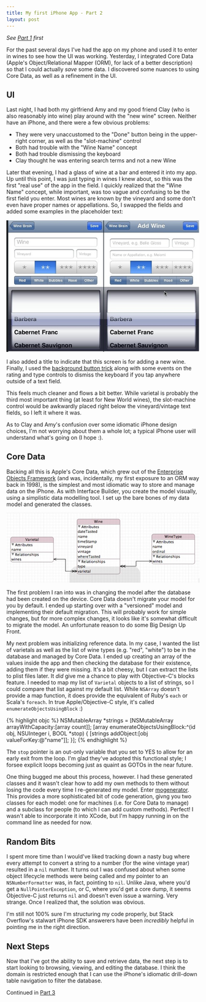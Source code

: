 ```yaml
--- 
title: My first iPhone App - Part 2
layout: post
---
```


_See [Part 1][part1] first_

For the past several days I've had the app on my phone and used it to enter in wines to see how the UI was working.  Yesterday, I integrated
Core Data (Apple's Object/Relational Mapper (ORM), for lack of a better description) so that I could actually *save* some data.  I discovered some nuances to using Core Data, as well as a refinement in the UI.

## UI

Last night, I had both my girlfriend Amy and my good friend Clay (who is also reasonably into wine) play around with the "new wine" screen.  Neither have an iPhone, and there were a few obvious problems:

* They were very unaccustomed to the "Done" button being in the upper-right corner, as well as the "slot-machine" control
* Both had trouble with the "Wine Name" concept
* Both had trouble dismissing the keyboard
* Clay thought he was entering search terms and not a new Wine

Later that evening, I had a glass of wine at a bar and entered it into my app.  Up until this point, I was just typing in wines I knew about, so this was the first "real use" of the app in the field.  I quickly realized that the "Wine Name" concept, while important, was too vague and confusing to be the first field you enter.  Most wines are known by the vineyard and some don't even have proper names or appellations.  So, I swapped the fields and added some examples in the placeholder text:

![Comparison](/images/wine_brain_new_wine_comparison.jpg)

I also added a title to indicate that this screen is for adding a new wine.  Finally, I used the [background button trick][backgroundbutton] along with some events on the rating and type controls to dismiss the keyboard if you tap anywhere outside of a text field.

This feels much cleaner and flows a bit better.  While varietal is probably the third most important thing (at least for New World wines), the slot-machine control would be awkwardly placed right below the vineyard/vintage text fields, so I left it where it was.

As to Clay and Amy's confusion over some idiomatic iPhone design choices, I'm not worrying about them a whole lot; a typical iPhone user will understand what's going on (I hope :).

## Core Data

Backing all this is Apple's Core Data, which grew out of the [Enterprise Objects Framework][enterprise_objects] (and was, incidentally, my first exposure to an ORM way back in 1998), is the simplest and most idiomatic way to store and manage data on the iPhone.  As with Interface Builder, you create the model visually, using a simplistic data modelling tool.  I set up the bare bones of my data model and generated the classes.

![Data Model](/images/wine_brain_data_model.jpg)

The first problem I ran into was in changing the model after the database had been created on the device.  Core Data doesn't migrate your model for you by default.  I ended up starting over with a "versioned" model and implementing their default migration.  This will probably work for simple changes, but for more complex changes, it looks like it's somewhat difficult to migrate the model.  An unfortunate reason to do some Big Design Up Front.

My next problem was initializing reference data.  In my case, I wanted the list of varietals as well as the list of wine types (e.g. "red", "white") to be in the database and managed by Core Data.  I ended up creating an array of the values inside the app and then checking the database for their existence, adding them if they were missing.  It's a bit cheesy, but I can extract the lists to plist files later.  It *did* give me a chance to play with Objective-C's blocks feature.  I needed to map my list of <code>Varietal</code> objects to a list of strings, so I could compare that list against my default list.  While <code>NSArray</code> doesn't provide a map function, it does provide the equivalent of Ruby's <code>each</code> or Scala's <code>foreach</code>.  In true Apple/Objective-C style, it's called <code>enumerateObjectsUsingBlock</code> :)

{% highlight objc %}
NSMutableArray *strings = [NSMutableArray arrayWithCapacity:[array count]];
[array enumerateObjectsUsingBlock:^(id obj, NSUInteger i, BOOL *stop) {
    [strings addObject:[obj valueForKey:@"name"]];
}];
{% endhighlight %}

The <code>stop</code> pointer is an out-only variable that you set to YES to allow for an early exit from the loop.  I'm glad they've adopted this functional style; I forsee explicit loops becoming just as quaint as GOTOs in the near future.

One thing bugged me about this process, however.  I had these generated classes and it wasn't clear how to add my own methods to them without losing the code every time I re-generated my model.  Enter [mogenerator][mogenerator].  This provides a more sophisticated bit of code generation, givng you two classes for each model: one for machines (i.e. for Core Data to manage) and a subclass for people (to which I can add custom methods).  Perfect!  I wasn't able to incorporate it into XCode, but I'm happy running in on the command line as needed for now.

## Random Bits 

I spent more time than I would've liked tracking down a nasty bug where every attempt to convert a string to a number (for the wine vintage year) resulted in a <code>nil</code> number.  It turns out I was confused about when some object lifecycle methods were being called and my pointer to an <code>NSNumberFormatter</code> was, in fact, pointing to <code>nil</code>.  Unlike Java, where you'd get a <code>NullPointerException</code>, or C, where you'd get a core dump, it seems Objective-C just returns <code>nil</code> and doesn't even issue a warning.  Very strange.  Once I realized that, the solution was obvious.

I'm still not 100% sure I'm structuring my code properly, but Stack Overflow's stalwart iPhone SDK answerers have been _incredibly_ helpful in pointing me in the right direction.

## Next Steps

Now that I've got the ability to save and retrieve data, the next step is to start looking to browsing, viewing, and editing the database.  I think the domain is restricted enough that I can use the iPhone's idiomatic drill-down table navigation to filter the database.

Continued in [Part 3][part3]

[part1]: /blog/2010/06/23/iphone-app-part-1.html
[part3]: /blog/2010/06/29/iphone-app-part-3.html
[backgroundbutton]: http://stackoverflow.com/questions/804563/how-to-hide-the-keyboard-when-empty-area-is-touched-on-iphone
[enterprise_objects]: http://en.wikipedia.org/wiki/Enterprise_Objects_Framework
[mogenerator]: http://github.com/rentzsch/mogenerator
